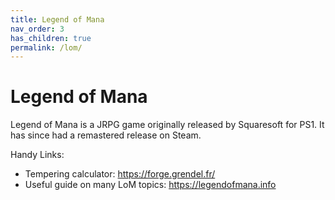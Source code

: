 ```yaml
---
title: Legend of Mana
nav_order: 3
has_children: true
permalink: /lom/
---
```

# Legend of Mana

Legend of Mana is a JRPG game originally released by Squaresoft for PS1. It has since had a remastered release on Steam.

Handy Links:
- Tempering calculator: https://forge.grendel.fr/
- Useful guide on many LoM topics: https://legendofmana.info
 
